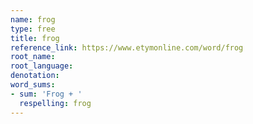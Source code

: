 ```yaml
---
name: frog
type: free
title: frog
reference_link: https://www.etymonline.com/word/frog
root_name: 
root_language: 
denotation: 
word_sums:
- sum: 'Frog + '
  respelling: frog
---
```

